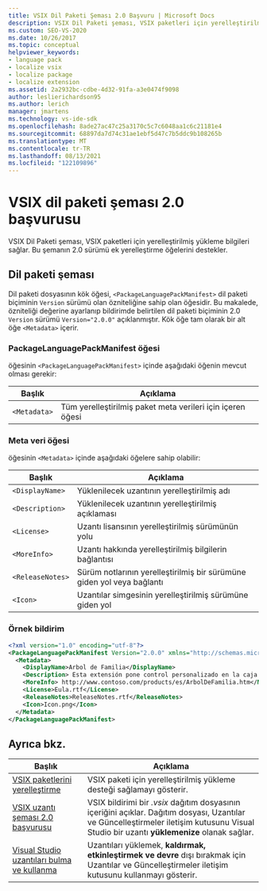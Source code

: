 ```yaml
---
title: VSIX Dil Paketi Şeması 2.0 Başvuru | Microsoft Docs
description: VSIX Dil Paketi şeması, VSIX paketleri için yerelleştirilmiş yükleme bilgileri sağlar. Sürüm 2.0, ek yerelleştirme öğelerini destekler.
ms.custom: SEO-VS-2020
ms.date: 10/26/2017
ms.topic: conceptual
helpviewer_keywords:
- language pack
- localize vsix
- localize package
- localize extension
ms.assetid: 2a2932bc-cdbe-4d32-91fa-a3e0474f9098
author: leslierichardson95
ms.author: lerich
manager: jmartens
ms.technology: vs-ide-sdk
ms.openlocfilehash: 8ade27ac47c25a3170c5c7c6048aa1c6c21181e4
ms.sourcegitcommit: 68897da7d74c31ae1ebf5d47c7b5ddc9b108265b
ms.translationtype: MT
ms.contentlocale: tr-TR
ms.lasthandoff: 08/13/2021
ms.locfileid: "122109896"
---
```

# <a name="vsix-language-pack-schema-20-reference"></a>VSIX dil paketi şeması 2.0 başvurusu

VSIX Dil Paketi şeması, VSIX paketleri için yerelleştirilmiş yükleme bilgileri sağlar. Bu şemanın 2.0 sürümü ek yerelleştirme öğelerini destekler.

## <a name="language-pack-schema"></a>Dil paketi şeması

Dil paketi dosyasının kök öğesi, `<PackageLanguagePackManifest>` dil paketi biçiminin `Version` sürümü olan özniteliğine sahip olan öğesidir. Bu makalede, özniteliği değerine ayarlanıp bildirimde belirtilen dil paketi biçiminin 2.0 `Version` sürümü `Version="2.0.0"` açıklanmıştır. Kök öğe tam olarak bir alt öğe `<Metadata>` içerir.

### <a name="packagelanguagepackmanifest-element"></a>PackageLanguagePackManifest öğesi

öğesinin `<PackageLanguagePackManifest>` içinde aşağıdaki öğenin mevcut olması gerekir:

|Başlık|Açıklama|
|-----------|-----------------|
|`<Metadata>`| Tüm yerelleştirilmiş paket meta verileri için içeren öğesi

### <a name="metadata-element"></a>Meta veri öğesi

öğesinin `<Metadata>` içinde aşağıdaki öğelere sahip olabilir:

|Başlık|Açıklama|
|-----------|-----------------|
|`<DisplayName>`|Yüklenilecek uzantının yerelleştirilmiş adı|
|`<Description>`|Yüklenilecek uzantının yerelleştirilmiş açıklaması|
|`<License>`| Uzantı lisansının yerelleştirilmiş sürümünün yolu|
|`<MoreInfo>`| Uzantı hakkında yerelleştirilmiş bilgilerin bağlantısı|
|`<ReleaseNotes>`| Sürüm notlarının yerelleştirilmiş bir sürümüne giden yol veya bağlantı|
|`<Icon>`| Uzantılar simgesinin yerelleştirilmiş sürümüne giden yol|

### <a name="sample-manifest"></a>Örnek bildirim

```xml
<?xml version="1.0" encoding="utf-8"?>
<PackageLanguagePackManifest Version="2.0.0" xmlns="http://schemas.microsoft.com/developer/vsx-schema/2011">
  <Metadata>
    <DisplayName>Arbol de Familia</DisplayName>
    <Description> Esta extensión pone control personalizado en la caja de herramientas por manejar información de familia.</Description>
    <MoreInfo> http://www.contoso.com/products/es/ArbolDeFamilia.htm</MoreInfo>
    <License>Eula.rtf</License>
    <ReleaseNotes>ReleaseNotes.rtf</ReleaseNotes>
    <Icon>Icon.png</Icon>
  </Metadata>
</PackageLanguagePackManifest>
```

## <a name="see-also"></a>Ayrıca bkz.

|Başlık|Açıklama|
|-----------|-----------------|
|[VSIX paketlerini yerelleştirme](../extensibility/localizing-vsix-packages.md)|VSIX paketi için yerelleştirilmiş yükleme desteği sağlamayı gösterir.|
|[VSIX uzantı şeması 2.0 başvurusu](../extensibility/vsix-extension-schema-2-0-reference.md)|VSIX bildirimi bir *.vsix* dağıtım dosyasının içeriğini açıklar. Dağıtım dosyası, Uzantılar ve Güncelleştirmeler iletişim kutusunu Visual Studio bir uzantı **yüklemenize** olanak sağlar.|
|[Visual Studio uzantıları bulma ve kullanma](../ide/finding-and-using-visual-studio-extensions.md)|Uzantıları yüklemek, **kaldırmak, etkinleştirmek ve devre** dışı bırakmak için Uzantılar ve Güncelleştirmeler iletişim kutusunu kullanmayı gösterir.|
